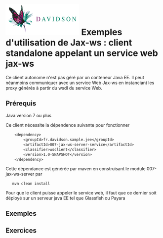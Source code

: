 [![alt text](/dav_logo_small.png "Davidson Consulting")](http://www.davidson.fr/)
Exemples d'utilisation de Jax-ws : client standalone appelant un service web jax-ws
===================================================================================

Ce client autonome n'est pas géré par un conteneur Java EE. Il peut néanmoins 
communiquer avec un service Web Jax-ws en instanciant les proxy générés à partir 
du wsdl du service Web.

Prérequis
---------
Java version 7 ou plus

Ce client nécessite la dépendence suivante pour fonctionner

```
    <dependency>
        <groupId>fr.davidson.sample.jee</groupId>
        <artifactId>007-jax-ws-server-service</artifactId>           
        <classifier>wsclient</classifier>
        <version>1.0-SNAPSHOT</version>
    </dependency>
```

Cette dépendance est générée par maven en construisant le module 007-jax-ws-server par

```
   mvn clean install
```

Pour que le client puisse appeler le service web, il faut que ce dernier soit 
déployé sur un serveur java EE tel que Glassfish ou Payara

Exemples
--------

Exercices
--------

